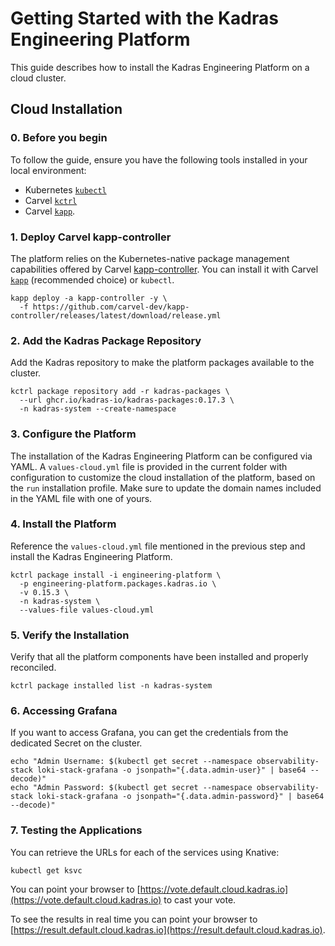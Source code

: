 # Getting Started with the Kadras Engineering Platform

This guide describes how to install the Kadras Engineering Platform on a cloud cluster.

## Cloud Installation

### 0. Before you begin

To follow the guide, ensure you have the following tools installed in your local environment:

* Kubernetes [`kubectl`](https://kubectl.docs.kubernetes.io/installation/kubectl)
* Carvel [`kctrl`](https://carvel.dev/kapp-controller/docs/latest/install)
* Carvel [`kapp`](https://carvel.dev/kapp-controller/docs/latest/install/#installing-kapp-controller-cli-kctrl).

### 1. Deploy Carvel kapp-controller

The platform relies on the Kubernetes-native package management capabilities offered by Carvel [kapp-controller](https://carvel.dev/kapp-controller). You can install it with Carvel [`kapp`](https://carvel.dev/kapp/docs/latest/install) (recommended choice) or `kubectl`.

```shell
kapp deploy -a kapp-controller -y \
  -f https://github.com/carvel-dev/kapp-controller/releases/latest/download/release.yml
```

### 2. Add the Kadras Package Repository

Add the Kadras repository to make the platform packages available to the cluster.

  ```shell
  kctrl package repository add -r kadras-packages \
    --url ghcr.io/kadras-io/kadras-packages:0.17.3 \
    -n kadras-system --create-namespace
  ```

### 3. Configure the Platform

The installation of the Kadras Engineering Platform can be configured via YAML. A `values-cloud.yml` file is provided in the current folder with configuration to customize the cloud installation of the platform, based on the `run` installation profile. Make sure to update the domain names included in the YAML file with one of yours.

### 4. Install the Platform

Reference the `values-cloud.yml` file mentioned in the previous step and install the Kadras Engineering Platform.

  ```shell
  kctrl package install -i engineering-platform \
    -p engineering-platform.packages.kadras.io \
    -v 0.15.3 \
    -n kadras-system \
    --values-file values-cloud.yml
  ```

### 5. Verify the Installation

Verify that all the platform components have been installed and properly reconciled.

  ```shell
  kctrl package installed list -n kadras-system
  ```


### 6. Accessing Grafana

If you want to access Grafana, you can get the credentials from the dedicated Secret on the cluster.

```shell script
echo "Admin Username: $(kubectl get secret --namespace observability-stack loki-stack-grafana -o jsonpath="{.data.admin-user}" | base64 --decode)"
echo "Admin Password: $(kubectl get secret --namespace observability-stack loki-stack-grafana -o jsonpath="{.data.admin-password}" | base64 --decode)"
```

### 7. Testing the Applications

You can retrieve the URLs for each of the services using Knative:

```shell script
kubectl get ksvc
```

You can point your browser to [https://vote.default.cloud.kadras.io](https://vote.default.cloud.kadras.io) to cast your vote. 

To see the results in real time you can point your browser to [https://result.default.cloud.kadras.io](https://result.default.cloud.kadras.io).
